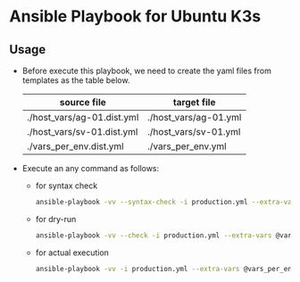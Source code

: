 # Ansible Playbook for Ubuntu K3s

## Usage

- Before execute this playbook, we need to create the yaml files from templates as the table below.

    | source file | target file |
    | --- | --- |
    | ./host_vars/ag-01.dist.yml | ./host_vars/ag-01.yml |
    | ./host_vars/sv-01.dist.yml | ./host_vars/sv-01.yml |
    | ./vars_per_env.dist.yml | ./vars_per_env.yml |

- Execute an any command as follows:

  - for syntax check

    ```sh
    ansible-playbook -vv --syntax-check -i production.yml --extra-vars @vars_per_env.yml site.yml
    ```

  - for dry-run

    ```sh
    ansible-playbook -vv --check -i production.yml --extra-vars @vars_per_env.yml site.yml
    ```

  - for actual execution

    ```sh
    ansible-playbook -vv -i production.yml --extra-vars @vars_per_env.yml site.yml
    ```
